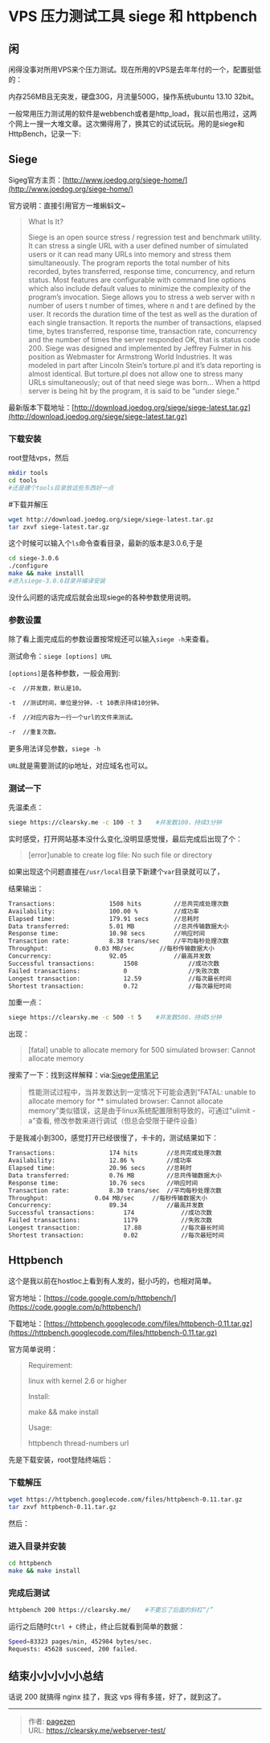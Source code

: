 # VPS 压力测试工具 siege 和 httpbench


## 闲

闲得没事对所用VPS来个压力测试。现在所用的VPS是去年年付的一个，配置挺低的：

内存256MB且无突发，硬盘30G，月流量500G，操作系统ubuntu 13.10 32bit。

一般常用压力测试用的软件是webbench或者是http_load，我以前也用过，这两个网上一搜一大堆文章。这次懒得用了，换其它的试试玩玩。用的是siege和HttpBench，记录一下:

## Siege

Sigeg官方主页：[http://www.joedog.org/siege-home/](http://www.joedog.org/siege-home/)

官方说明：直接引用官方一堆蝌蚪文~

> What Is It?
>
> Siege is an open source stress / regression test and benchmark utility. It can stress a single URL with a user defined number of simulated users or it can read many URLs into memory and stress them simultaneously. The program reports the total number of hits recorded, bytes transferred, response time, concurrency, and return status. Most features are configurable with command line options which also include default values to minimize the complexity of the program’s invocation. Siege allows you to stress a web server with n number of users t number of times, where n and t are defined by the user. It records the duration time of the test as well as the duration of each single transaction. It reports the number of transactions, elapsed time, bytes transferred, response time, transaction rate, concurrency and the number of times the server responded OK, that is status code 200\. Siege was designed and implemented by Jeffrey Fulmer in his position as Webmaster for Armstrong World Industries. It was modeled in part after Lincoln Stein’s torture.pl and it’s data reporting is almost identical. But torture.pl does not allow one to stress many URLs simultaneously; out of that need siege was born… When a httpd server is being hit by the program, it is said to be “under siege.”


最新版本下载地址：[http://download.joedog.org/siege/siege-latest.tar.gz](http://download.joedog.org/siege/siege-latest.tar.gz)

### 下载安装

root登陆vps，然后

```bash
mkdir tools
cd tools
#还是建个tools目录放这些东西好一点
```

#下载并解压

```bash
wget http://download.joedog.org/siege/siege-latest.tar.gz
tar zxvf siege-latest.tar.gz
```

这个时候可以输入个`ls`命令查看目录，最新的版本是3.0.6,于是

```bash
cd siege-3.0.6
./configure
make && make installl
#进入siege-3.0.6目录并编译安装
```

没什么问题的话完成后就会出现siege的各种参数使用说明。

### 参数设置

除了看上面完成后的参数设置按常规还可以输入`siege -h`来查看。

测试命令：`siege [options] URL`

`[options]`是各种参数，一般会用到:

```bash
-c  //并发数，默认是10。

-t  //测试时间，单位是分钟，-t 10表示持续10分钟。

-f  //对应内容为一行一个url的文件来测试。

-r  //重复次数。
```

更多用法详见参数，`siege -h`

`URL`就是需要测试的ip地址，对应域名也可以。

### 测试一下

先温柔点：

```bash
siege https://clearsky.me -c 100 -t 3    #并发数100，持续3分钟
```

实时感受，打开网站基本没什么变化,没明显感觉慢，最后完成后出现了个：

>[error]unable to create log file: No such file or directory

如果出现这个问题直接在`/usr/local`目录下新建个`var`目录就可以了，

结果输出：

```bash
Transactions:		        1508 hits         //总共完成处理次数
Availability:		        100.00 %          //成功率
Elapsed time:		        179.91 secs       //总耗时
Data transferred:	        5.01 MB           //总共传输数据大小
Response time:		        10.98 secs        //响应时间
Transaction rate:	        8.38 trans/sec    //平均每秒处理次数
Throughput:		        0.03 MB/sec       //每秒传输数据大小
Concurrency:		        92.05             //最高并发数
Successful transactions:        1508              //成功次数
Failed transactions:	        0                 //失败次数
Longest transaction:	        12.59             //每次最长时间
Shortest transaction:	        0.72              //每次最短时间
```

加重一点：

```bash
siege https://clearsky.me -c 500 -t 5    #并发数500，持续5分钟
```

出现：

>[fatal] unable to allocate memory for 500 simulated browser: Cannot allocate memory

搜索了一下：找到这样解释：via:[Siege使用笔记](http://www.iteye.com/topic/1123465)

> 性能测试过程中，当并发数达到一定情况下可能会遇到“FATAL: unable to allocate memory for ** simulated browser: Cannot allocate memory”类似错误，这是由于linux系统配置限制导致的，可通过"ulimit -a"查看, 修改参数来进行调试（但总会受限于硬件设备）

于是我减小到300，感觉打开已经很慢了，卡卡的，测试结果如下：

```bash
Transactions:		        174 hits        //总共完成处理次数    
Availability:		        12.86 %         //成功率
Elapsed time:		        20.96 secs      //总耗时
Data transferred:	        0.76 MB         //总共传输数据大小
Response time:		        10.76 secs      //响应时间
Transaction rate:	        8.30 trans/sec  //平均每秒处理次数
Throughput:		        0.04 MB/sec     //每秒传输数据大小
Concurrency:		        89.34           //最高并发数
Successful transactions:        174             //成功次数
Failed transactions:	        1179            //失败次数
Longest transaction:	        17.88           //每次最长时间
Shortest transaction:	        0.02            //每次最短时间
```

## Httpbench

这个是我以前在hostloc上看到有人发的，挺小巧的，也相对简单。

官方地址：[https://code.google.com/p/httpbench/](https://code.google.com/p/httpbench/)

下载地址：[https://httpbench.googlecode.com/files/httpbench-0.11.tar.gz](https://httpbench.googlecode.com/files/httpbench-0.11.tar.gz)

官方简单说明：
> Requirement:
>
> linux with kernel 2.6 or higher
>
> Install:
>
> make && make install
>
> Usage:
>
> httpbench thread-numbers url

先是下载安装，root登陆终端后：

### 下载解压

```bash
wget https://httpbench.googlecode.com/files/httpbench-0.11.tar.gz
tar zxvf httpbench-0.11.tar.gz
```

然后：

### 进入目录并安装
```bash
cd httpbench
make && make install
```

### 完成后测试

```bash
httpbench 200 https://clearsky.me/    #不要忘了后面的斜杠“/”
```

运行之后随时`Ctrl + C`终止，终止后就看到简单的数据：

```bash
Speed=83323 pages/min, 452984 bytes/sec.
Requests: 45628 susceed, 200 failed.
```
## 结束小小小小小总结

话说 200 就搞得 nginx 挂了，我这 vps 得有多搓，好了，就到这了。


---

> 作者: [pagezen](http://clearsky.me/)  
> URL: https://clearsky.me/webserver-test/  

